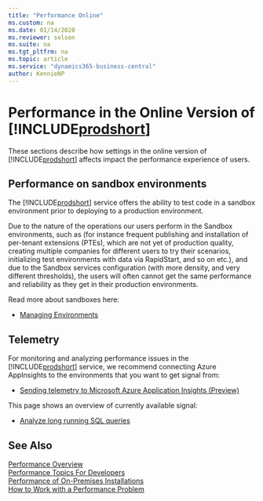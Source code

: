 ```yaml
---
title: "Performance Online"
ms.custom: na
ms.date: 01/14/2020
ms.reviewer: solsen
ms.suite: na
ms.tgt_pltfrm: na
ms.topic: article
ms.service: "dynamics365-business-central"
author: KennieNP
---
```


# Performance in the Online Version of [!INCLUDE[prodshort](../developer/includes/prodshort.md)]
These sections describe how settings in the online version of [!INCLUDE[prodshort](../developer/includes/prodshort.md)] affects impact the performance experience of users. 

## Performance on sandbox environments
The [!INCLUDE[prodshort](../developer/includes/prodshort.md)] service offers the ability to test code in a sandbox environment prior to deploying to a production environment. 

Due to the nature of the operations our users perform in the Sandbox environments, such as (for instance frequent publishing and installation of per-tenant extensions (PTEs), which are not yet of production quality, creating multiple companies for different users to try their scenarios, initializing test environments with data via RapidStart, and so on etc.), and due to the Sandbox services configuration (with more density, and very different thresholds), the users will often cannot get the same performance and reliability as they get in their production environments.  

Read more about sandboxes here:
- [Managing Environments](../administration/tenant-admin-center-environments.md)

## Telemetry
For monitoring and analyzing performance issues in the [!INCLUDE[prodshort](../developer/includes/prodshort.md)] service, we recommend connecting Azure AppInsights to the environments that you want to get signal from:

- [Sending telemetry to Microsoft Azure Application Insights (Preview)](../administration/tenant-admin-center-telemetry.md#sending-telemetry-to-microsoft-azure-application-insights-preview)

This page shows an overview of currently available signal:
- [Analyze long running SQL queries](../administration/tenant-admin-center-telemetry#analyze-long-running-sql-queries.md)

## See Also

[Performance Overview](performance-overview.md)  
[Performance Topics For Developers](performance-developer.md)  
[Performance of On-Premises Installations](performance-onprem.md)  
[How to Work with a Performance Problem](performance-work-perf-problem.md)  
